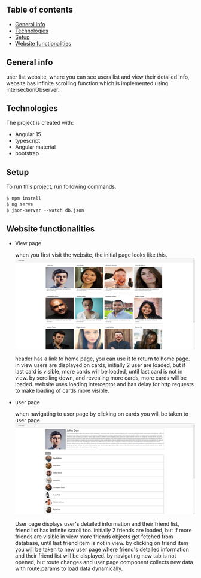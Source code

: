 ## Table of contents

- [General info](#general-info)
- [Technologies](#technologies)
- [Setup](#setup)
- [Website functionalities](#Website-functionalities)

## General info

user list website, where you can see users list and view their detailed info, website has infinite scrolling function which is implemented using intersectionObserver.

## Technologies

The project is created with:

- Angular 15
- typescript
- Angular material
- bootstrap

## Setup

To run this project, run following commands.

```
$ npm install
$ ng serve
$ json-server --watch db.json

```

## Website functionalities

- View page

  when you first visit the website, the initial page looks like this.
  ![Algorithm schema](./images/view-page.png)

  header has a link to home page, you can use it to return to home page.
  in view users are displayed on cards, initially 2 user are loaded, but if last card is visible, more cards will be loaded, until last card is not in view.
  by scrolling down, and revealing more cards, more cards will be loaded.
  website uses loading interceptor and has delay for http requests to make loading of cards more visible.


- user page

  when navigating to user page by clicking on cards you will be taken to user page
  ![Algorithm schema](./images/user-page.png)

  User page displays user's detailed information and their friend list, friend list has infinite scroll too.
  initially 2 friends are loaded, but if more friends are visible in view more friends objects get fetched from database, until last friend item is not in view.
  by clicking on friend item you will be taken to new user page where friend's detailed information and their friend list will be displayed.
  by navigating new tab is not opened, but route changes and user page component collects new data with route.params to load data dynamically.
